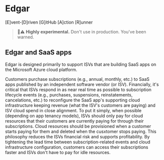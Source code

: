 # Edgar
[E]vent-[D]riven [G]itHub [A]ction [R]unner

> 🧪⚠️ __Highly experimental.__ Don't use in production. You've been warned.

## Edgar and SaaS apps

Edgar is designed primarily to support ISVs that are building SaaS apps on the Microsoft Azure cloud platform.

Customers purchase subscriptions (e.g., annual, monthly, etc.) to SaaS apps published by an independent software vendor (or ISV). Financially, it's critical that ISVs respond in as near real time as possible to subscription lifecycle events (e.g., purchases, suspensions, reinstatements, cancelations, etc.) to reconfigure the SaaS app's supporting cloud infrastructure keeping revenue (what the ISV's customers are paying) and ISV cloud spend in close alignment. To put it simply, when possible (depending on app tenancy models), ISVs should only pay for cloud resources that their customers are currently paying for through their subscriptions. Cloud resources should be provisioned when a customer starts paying for them and deleted when the cusxtomer stops paying. This philosophy reduces the ISVs financial risk and supports profitability. By tightening the lead time between subscription-related events and cloud infrastructure configuration, customers can access their subscriptions faster and ISVs don't have to pay for idle resources.
